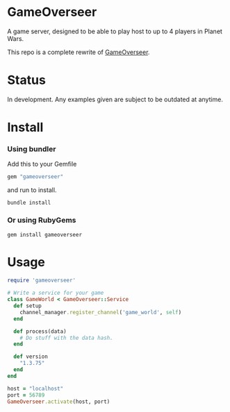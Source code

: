 # GameOverseer
A game server, designed to be able to play host to up to 4 players in Planet Wars.

This repo is a complete rewrite of  [GameOverseer](https://github.com/cyberarm/gameoverseer).

# Status
In development.
Any examples given are subject to be outdated at anytime.

# Install
### Using bundler
Add this to your Gemfile
``` ruby
gem "gameoverseer"
```
and run to install.
```
bundle install
```

### Or using RubyGems
```
gem install gameoverseer
```

# Usage
``` ruby
require 'gameoverseer'

# Write a service for your game
class GameWorld < GameOverseer::Service
  def setup
    channel_manager.register_channel('game_world', self)
  end

  def process(data)
    # Do stuff with the data hash.
  end

  def version
    "1.3.75"
  end
end

host = "localhost"
port = 56789
GameOverseer.activate(host, port)
```
